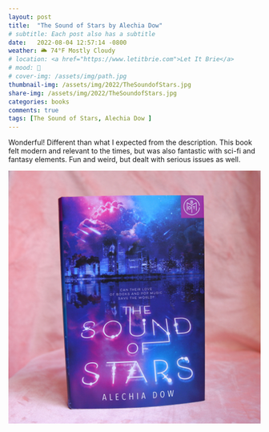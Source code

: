 ```yaml
---
layout: post
title:  "The Sound of Stars by Alechia Dow"
# subtitle: Each post also has a subtitle
date:   2022-08-04 12:57:14 -0800
weather: 🌥️ 74°F Mostly Cloudy
# location: <a href="https://www.letitbrie.com">Let It Brie</a>
# mood: 🥰 
# cover-img: /assets/img/path.jpg
thumbnail-img: /assets/img/2022/TheSoundofStars.jpg
share-img: /assets/img/2022/TheSoundofStars.jpg
categories: books
comments: true
tags: [The Sound of Stars, Alechia Dow ]
---
```


Wonderful! Different than what I expected from the description. This book felt modern and relevant to the times, but was also fantastic with sci-fi and fantasy elements. Fun and weird, but dealt with serious issues as well.

![The Sound of Stars](/assets/img/2022/TheSoundofStars.jpg)